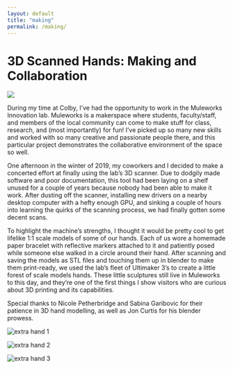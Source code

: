 ```yaml
---
layout: default
title: "making"
permalink: /making/
---
```


# 3D Scanned Hands: Making and Collaboration

![](../assets/hands.png)

During my time at Colby, I’ve had the opportunity to work in the Muleworks Innovation lab. Muleworks is a makerspace where students, faculty/staff, and members of the local community can come to make stuff for class, research, and (most importantly) for fun! I’ve picked up so many new skills and worked with so many creative and passionate people there, and this particular project demonstrates the collaborative environment of the space so well.


One afternoon in the winter of 2019, my coworkers and I decided to make a concerted effort at finally using the lab’s 3D scanner. Due to dodgily made software and poor documentation, this tool had been laying on a shelf unused for a couple of years because nobody had been able to make it work. After dusting off the scanner, installing new drivers on a nearby desktop computer with a hefty enough GPU, and sinking a couple of hours into learning the quirks of the scanning process, we had finally gotten some decent scans. 


To highlight the machine’s strengths, I thought it would be pretty cool to get lifelike 1:1 scale models of some of our hands. Each of us wore a homemade paper bracelet with reflective markers attached to it and patiently posed while someone else walked in a circle around their hand. After scanning and saving the models as STL files and touching them up in blender to make them print-ready, we used the lab’s fleet of Ultimaker 3’s to create a little forest of scale models hands. These little sculptures still live in Muleworks to this day, and they’re one of the first things I show visitors who are curious about 3D printing and its capabilities.


Special thanks to Nicole Petherbridge and Sabina Garibovic for their patience in 3D hand modelling, as well as Jon Curtis for his blender prowess. 


![extra hand 1](../assets/hand1.png)

![extra hand 2](../assets/hand2.png)

![extra hand 3](../assets/hand3.png)
